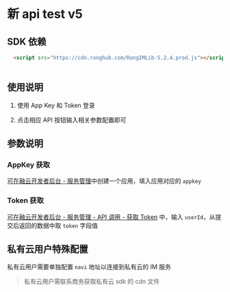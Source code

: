 # 新 api test v5

## SDK 依赖

```html
  <script src="https://cdn.ronghub.com/RongIMLib-5.2.4.prod.js"></script>
 
```

## 使用说明

1. 使用 App Key 和 Token 登录

2. 点击相应 API 按钮输入相关参数配置即可

## 参数说明

### AppKey 获取

[可在融云开发者后台 - 服务管理](https://developer.rongcloud.cn/app/appService/8zkf1JD8NLF0gxOV3S0NuA)中创建一个应用，填入应用对应的 `appkey`

### Token 获取

[可在融云开发者后台 - 服务管理 - API 调用 - 获取 Token](https://developer.rongcloud.cn/apitool/bj4hYt7YBcwvXteZeVi7aQ) 中，输入 `userId`，从提交后返回的数据中取 `token` 字段值

## 私有云用户特殊配置

私有云用户需要单独配置 `navi` 地址以连接到私有云的 IM 服务

> 私有云用户需联系商务获取私有云 sdk 的 cdn 文件